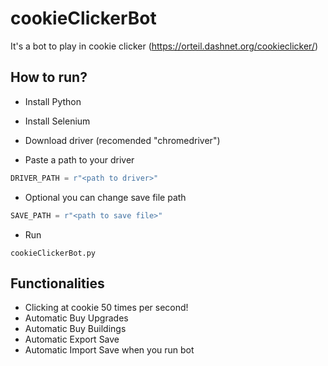 # cookieClickerBot
It's a bot to play in cookie clicker (https://orteil.dashnet.org/cookieclicker/)

## How to run?
* Install Python
* Install Selenium
* Download driver (recomended "chromedriver")

* Paste a path to your driver
```python
DRIVER_PATH = r"<path to driver>"
```

* Optional you can change save file path
```python
SAVE_PATH = r"<path to save file>"
```

* Run
```
cookieClickerBot.py
```

## Functionalities
* Clicking at cookie 50 times per second!
* Automatic Buy Upgrades
* Automatic Buy Buildings
* Automatic Export Save
* Automatic Import Save when you run bot
